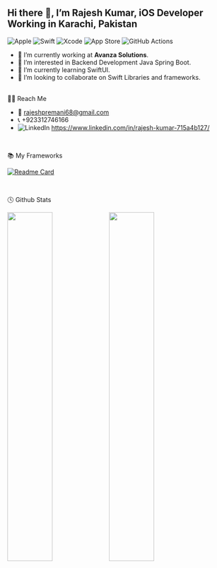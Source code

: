  ## Hi there 👋, I’m Rajesh Kumar, iOS Developer Working in Karachi, Pakistan
 

 ![Apple](https://img.shields.io/badge/Apple-%23000000.svg?style=for-the-badge&logo=apple&logoColor=white)
 ![Swift](https://img.shields.io/badge/swift-F54A2A?style=for-the-badge&logo=swift&logoColor=white)
 ![Xcode](https://img.shields.io/badge/Xcode-007ACC?style=for-the-badge&logo=Xcode&logoColor=white)
 ![App Store](https://img.shields.io/badge/App_Store-0D96F6?style=for-the-badge&logo=app-store&logoColor=white)
 ![GitHub Actions](https://img.shields.io/badge/github%20actions-%232671E5.svg?style=for-the-badge&logo=githubactions&logoColor=white)
 <br/>
- 🏢 I’m currently working at **Avanza Solutions**.
- 👀 I’m interested in Backend Development Java Spring Boot.
- 🌱 I’m currently learning SwiftUI.
- 💞️ I’m looking to collaborate on Swift Libraries and frameworks.

<br />
🧑‍💻 Reach Me

- 📧 rajeshpremani68@gmail.com
- 📞 +923312746166
- ![LinkedIn](https://img.shields.io/badge/in-%230077B5.svg?style=logo=linkedin&logoColor=white) https://www.linkedin.com/in/rajesh-kumar-715a4b127/





<br/>

📚 My Frameworks

[![Readme Card](https://github-readme-stats.vercel.app/api/pin/?username=rajeshpremani&repo=SignatureUIView)](https://github.com/rajeshpremani/SignatureUIView)

<br/>

🕓 Github Stats

<img align="left" width="45%" src="https://github-readme-stats.vercel.app/api?username=rajeshpremani&show_icons=true&theme=radical" />
<img align="left" width="45%" src="https://github-readme-stats.vercel.app/api/top-langs/?username=rajeshpremani&layout=compact" />


<!---
rajeshpremani/rajeshpremani is a ✨ special ✨ repository because its `README.md` (this file) appears on your GitHub profile.
You can click the Preview link to take a look at your changes.
--->


